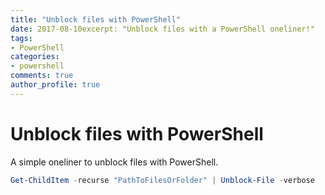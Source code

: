 ```yaml
---
title: "Unblock files with PowerShell"
date: 2017-08-10excerpt: "Unblock files with a PowerShell oneliner!"
tags:
- PowerShell
categories:
- powershell
comments: true
author_profile: true
---
```


# Unblock files with PowerShell

A simple oneliner to unblock files with PowerShell.

```powershell
Get-ChildItem -recurse "PathToFilesOrFolder" | Unblock-File -verbose
````
